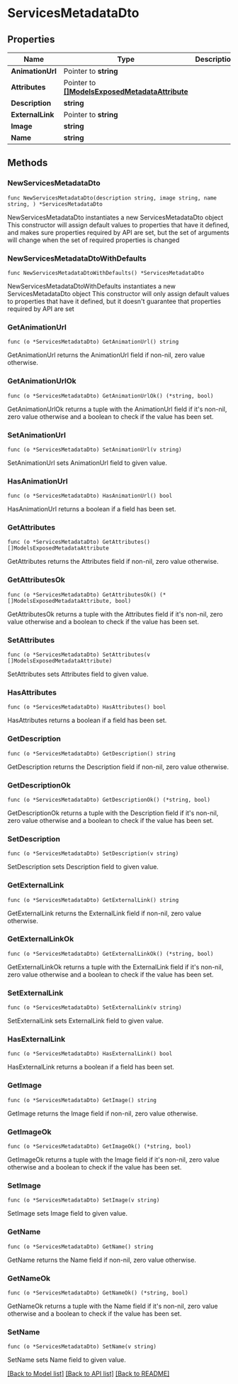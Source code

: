 # ServicesMetadataDto

## Properties

Name | Type | Description | Notes
------------ | ------------- | ------------- | -------------
**AnimationUrl** | Pointer to **string** |  | [optional] 
**Attributes** | Pointer to [**[]ModelsExposedMetadataAttribute**](ModelsExposedMetadataAttribute.md) |  | [optional] 
**Description** | **string** |  | 
**ExternalLink** | Pointer to **string** |  | [optional] 
**Image** | **string** |  | 
**Name** | **string** |  | 

## Methods

### NewServicesMetadataDto

`func NewServicesMetadataDto(description string, image string, name string, ) *ServicesMetadataDto`

NewServicesMetadataDto instantiates a new ServicesMetadataDto object
This constructor will assign default values to properties that have it defined,
and makes sure properties required by API are set, but the set of arguments
will change when the set of required properties is changed

### NewServicesMetadataDtoWithDefaults

`func NewServicesMetadataDtoWithDefaults() *ServicesMetadataDto`

NewServicesMetadataDtoWithDefaults instantiates a new ServicesMetadataDto object
This constructor will only assign default values to properties that have it defined,
but it doesn't guarantee that properties required by API are set

### GetAnimationUrl

`func (o *ServicesMetadataDto) GetAnimationUrl() string`

GetAnimationUrl returns the AnimationUrl field if non-nil, zero value otherwise.

### GetAnimationUrlOk

`func (o *ServicesMetadataDto) GetAnimationUrlOk() (*string, bool)`

GetAnimationUrlOk returns a tuple with the AnimationUrl field if it's non-nil, zero value otherwise
and a boolean to check if the value has been set.

### SetAnimationUrl

`func (o *ServicesMetadataDto) SetAnimationUrl(v string)`

SetAnimationUrl sets AnimationUrl field to given value.

### HasAnimationUrl

`func (o *ServicesMetadataDto) HasAnimationUrl() bool`

HasAnimationUrl returns a boolean if a field has been set.

### GetAttributes

`func (o *ServicesMetadataDto) GetAttributes() []ModelsExposedMetadataAttribute`

GetAttributes returns the Attributes field if non-nil, zero value otherwise.

### GetAttributesOk

`func (o *ServicesMetadataDto) GetAttributesOk() (*[]ModelsExposedMetadataAttribute, bool)`

GetAttributesOk returns a tuple with the Attributes field if it's non-nil, zero value otherwise
and a boolean to check if the value has been set.

### SetAttributes

`func (o *ServicesMetadataDto) SetAttributes(v []ModelsExposedMetadataAttribute)`

SetAttributes sets Attributes field to given value.

### HasAttributes

`func (o *ServicesMetadataDto) HasAttributes() bool`

HasAttributes returns a boolean if a field has been set.

### GetDescription

`func (o *ServicesMetadataDto) GetDescription() string`

GetDescription returns the Description field if non-nil, zero value otherwise.

### GetDescriptionOk

`func (o *ServicesMetadataDto) GetDescriptionOk() (*string, bool)`

GetDescriptionOk returns a tuple with the Description field if it's non-nil, zero value otherwise
and a boolean to check if the value has been set.

### SetDescription

`func (o *ServicesMetadataDto) SetDescription(v string)`

SetDescription sets Description field to given value.


### GetExternalLink

`func (o *ServicesMetadataDto) GetExternalLink() string`

GetExternalLink returns the ExternalLink field if non-nil, zero value otherwise.

### GetExternalLinkOk

`func (o *ServicesMetadataDto) GetExternalLinkOk() (*string, bool)`

GetExternalLinkOk returns a tuple with the ExternalLink field if it's non-nil, zero value otherwise
and a boolean to check if the value has been set.

### SetExternalLink

`func (o *ServicesMetadataDto) SetExternalLink(v string)`

SetExternalLink sets ExternalLink field to given value.

### HasExternalLink

`func (o *ServicesMetadataDto) HasExternalLink() bool`

HasExternalLink returns a boolean if a field has been set.

### GetImage

`func (o *ServicesMetadataDto) GetImage() string`

GetImage returns the Image field if non-nil, zero value otherwise.

### GetImageOk

`func (o *ServicesMetadataDto) GetImageOk() (*string, bool)`

GetImageOk returns a tuple with the Image field if it's non-nil, zero value otherwise
and a boolean to check if the value has been set.

### SetImage

`func (o *ServicesMetadataDto) SetImage(v string)`

SetImage sets Image field to given value.


### GetName

`func (o *ServicesMetadataDto) GetName() string`

GetName returns the Name field if non-nil, zero value otherwise.

### GetNameOk

`func (o *ServicesMetadataDto) GetNameOk() (*string, bool)`

GetNameOk returns a tuple with the Name field if it's non-nil, zero value otherwise
and a boolean to check if the value has been set.

### SetName

`func (o *ServicesMetadataDto) SetName(v string)`

SetName sets Name field to given value.



[[Back to Model list]](../README.md#documentation-for-models) [[Back to API list]](../README.md#documentation-for-api-endpoints) [[Back to README]](../README.md)


